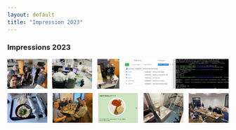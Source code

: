 ```yaml
---
layout: default
title: "Impression 2023"
---
```


### Impressions 2023
<div style="display: flex; flex-wrap: wrap; justify-content: space-between;">
  <img src="img/BestOf2023_5.jpeg" alt="Image 1" style="width: 18%; height: auto; margin-bottom: 10px;"/>
  <img src="img/BestOf2023_2.JPG" alt="Image 2" style="width: 18%; height: auto; margin-bottom: 10px;"/>
  <img src="img/BestOf2023_3.jpeg" alt="Image 3" style="width: 10%; height: auto; margin-bottom: 10px;"/>
  <img src="img/BestOf2023_4.jpeg" alt="Image 4" style="width: 47%; height: auto; margin-bottom: 10px;"/>
  <img src="img/BestOf2023_1.jpg" alt="Image 5" style="width: 18%; height: auto; margin-bottom: 10px;"/>
  <img src="img/BestOf2023_6.jpeg" alt="Image 6" style="width: 18%; height: auto; margin-bottom: 10px;"/>
  <img src="img/BestOf2023_8.jpeg" alt="Image 8" style="width: 18%; height: auto; margin-bottom: 10px;"/>
  <img src="img/BestOf2023_9.jpeg" alt="Image 9" style="width: 18%; height: auto; margin-bottom: 10px;"/>
  <img src="img/BestOf2023_10.jpg" alt="Image 10" style="width: 18%; height: auto; margin-bottom: 10px;"/>
</div>
